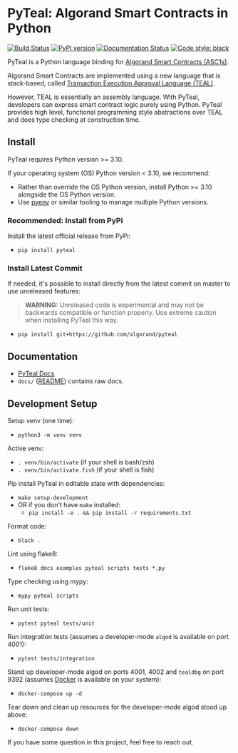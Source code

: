  <!-- markdownlint-disable-file MD041 -->

# PyTeal: Algorand Smart Contracts in Python

[![Build Status](https://github.com/algorand/pyteal/actions/workflows/build.yml/badge.svg)](https://github.com/algorand/pyteal/actions)
[![PyPI version](https://badge.fury.io/py/pyteal.svg)](https://badge.fury.io/py/pyteal)
[![Documentation Status](https://readthedocs.org/projects/pyteal/badge/?version=latest)](https://pyteal.readthedocs.io/en/latest/?badge=latest)
[![Code style: black](https://img.shields.io/badge/code%20style-black-000000.svg)](https://github.com/psf/black)

PyTeal is a Python language binding for [Algorand Smart Contracts (ASC1s)](https://developer.algorand.org/docs/features/asc1/).

Algorand Smart Contracts are implemented using a new language that is stack-based,
called [Transaction Execution Approval Language (TEAL)](https://developer.algorand.org/docs/features/asc1/teal/).

However, TEAL is essentially an assembly language. With PyTeal, developers can express smart contract logic purely using Python.
PyTeal provides high level, functional programming style abstractions over TEAL and does type checking at construction time.

## Install

PyTeal requires Python version >= 3.10.

If your operating system (OS) Python version < 3.10, we recommend:
* Rather than override the OS Python version, install Python  >= 3.10 alongside the OS Python version.
* Use [pyenv](https://github.com/pyenv/pyenv#installation) or similar tooling to manage multiple Python versions.

### Recommended: Install from PyPi

Install the latest official release from PyPi:

* `pip install pyteal`

### Install Latest Commit

If needed, it's possible to install directly from the latest commit on master to use unreleased features:

> **WARNING:** Unreleased code is experimental and may not be backwards compatible or function properly. Use extreme caution when installing PyTeal this way.

* `pip install git+https://github.com/algorand/pyteal`

## Documentation

* [PyTeal Docs](https://pyteal.readthedocs.io/)
* `docs/` ([README](docs/README.md)) contains raw docs.

## Development Setup

Setup venv (one time):

* `python3 -m venv venv`

Active venv:

* `. venv/bin/activate` (if your shell is bash/zsh)
* `. venv/bin/activate.fish` (if your shell is fish)

Pip install PyTeal in editable state with dependencies:

* `make setup-development`
* OR if you don't have `make` installed:
  * `pip install -e . && pip install -r requirements.txt`

Format code:

* `black .`

Lint using flake8:

* `flake8 docs examples pyteal scripts tests *.py`

Type checking using mypy:

* `mypy pyteal scripts`

Run unit tests:

* `pytest pyteal tests/unit`

Run integration tests (assumes a developer-mode `algod` is available on port 4001):

* `pytest tests/integration`

Stand up developer-mode algod on ports 4001, 4002 and `tealdbg` on port 9392 (assumes [Docker](https://www.docker.com/) is available on your system):

* `docker-compose up -d`

Tear down and clean up resources for the developer-mode algod stood up above:

* `docker-compose down`

If you have some question in this project, feel free to reach out.
